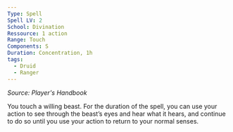 ```yaml
---
Type: Spell
Spell LV: 2
School: Divination
Ressource: 1 action
Range: Touch
Components: S
Duration: Concentration, 1h
tags:
  - Druid
  - Ranger
---
```

_Source: Player's Handbook_

You touch a willing beast. For the duration of the spell, you can use your action to see through the beast’s eyes and hear what it hears, and continue to do so until you use your action to return to your normal senses.